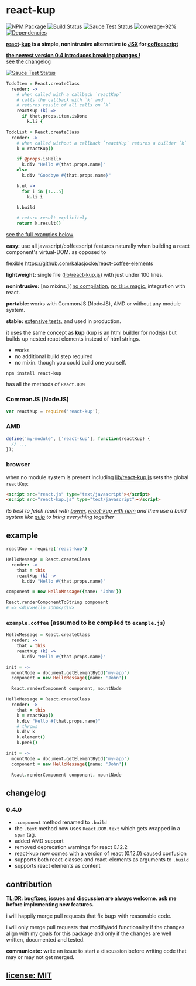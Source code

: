 # react-kup

[![NPM Package](https://img.shields.io/npm/v/react-kup.svg?style=flat)](https://www.npmjs.org/package/react-kup)
[![Build Status](https://travis-ci.org/snd/react-kup.svg?branch=master)](https://travis-ci.org/snd/react-kup/branches)
[![Sauce Test Status](https://saucelabs.com/buildstatus/reactkup)](https://saucelabs.com/u/reactkup)
[![coverage-92%](http://img.shields.io/badge/coverage-92%-brightgreen.svg?style=flat)](https://rawgit.com/snd/react-kup/master/coverage/lcov-report/lib/react-kup.js.html)
[![Dependencies](https://david-dm.org/snd/react-kup.svg)](https://david-dm.org/snd/react-kup)

**[react](http://facebook.github.io/react/)-[kup](https://github.com/snd/kup) is a simple, nonintrusive alternative to [JSX](https://facebook.github.io/react/docs/jsx-in-depth.html) for [coffeescript](http://coffeescript.org/)**

**[the newest version 0.4 introduces breaking changes !](CHANGELOG.md#04)**  
[see the changelog](CHANGELOG.md#04)

[![Sauce Test Status](https://saucelabs.com/browser-matrix/reactkup.svg)](https://saucelabs.com/u/reactkup)

```coffeescript
TodoItem = React.createClass
  render: ->
    # when called with a callback `reactKup` 
    # calls the callback with `k` and
    # returns result of all calls on `k`
    reactKup (k) =>
      if that.props.item.isDone
        k.li {

TodoList = React.createClass
  render: ->
    # when called without a callback `reactKup` returns a builder `k`
    k = reactKup()

    if @props.isHello
      k.div "Hello #{that.props.name}"
    else
      k.div "Goodbye #{that.props.name}"

    k.ul ->
      for i in [1...5]
        k.li i

    k.build

    # return result explicitely
    return k.result()

```

[see the full examples below](#examples)

**easy:** use all javascript/coffeescript features naturally
when building a react component's virtual-DOM.
as opposed to

flexible
https://github.com/kalasjocke/react-coffee-elements

**lightweight:** single file ([lib/react-kup.js](lib/react-kup.js)) with just under 100 lines.

**nonintrusive:** [no mixins.]( [no compilation.](https://github.com/jsdf/coffee-react-transform) [no `this` magic.](https://github.com/mvc-works/coffee-react-dom)
integration with react.

**portable:** works with CommonJS (NodeJS), AMD or without any module system.

**stable:** [extensive tests.](test/) and used in production.

it uses the same concept as [**kup**](https://github.com/snd/kup) (kup is an html builder for nodejs)
but builds up nested react elements instead of html strings.

- works
- no additional build step required
- no mixin. though you could build one yourself.

```
npm install react-kup
```

has all the methods of `React.DOM`

### CommonJS (NodeJS)

``` js
var reactKup = require('react-kup');
```

### AMD

``` js
define('my-module', ['react-kup'], function(reactKup) {
  // ...
});
```

### browser

when no module system is present including [lib/react-kup.js](lib/react-kup.js)
sets the global `reactKup`:

```html
<script src="react.js" type="text/javascript"></script>
<script src="react-kup.js" type="text/javascript"></script>
```

*its best to fetch react with [bower](http://bower.io/), [react-kup with npm](https://www.npmjs.org/package/react-kup) and then use
a build system like [gulp](http://gulpjs.com/) to bring everything together*

## example

```coffeescript
reactKup = require('react-kup')

HelloMessage = React.createClass
  render: ->
    that = this
    reactKup (k) ->
      k.div "Hello #{that.props.name}"

component = new HelloMessage({name: 'John'})

React.renderComponentToString component
# => <div>Hello John</div>
```

### `example.coffee` (assumed to be compiled to `example.js`)

```coffeescript
HelloMessage = React.createClass
  render: ->
    that = this
    reactKup (k) ->
      k.div "Hello #{that.props.name}"

init = ->
  mountNode = document.getElementById('my-app')
  component = new HelloMessage({name: 'John'})

  React.renderComponent component, mountNode
```

```coffeescript
HelloMessage = React.createClass
  render: ->
    that = this
    k = reactKup()
    k.div "Hello #{that.props.name}"
    # throws
    k.div k
    k.element()
    k.peek()

init = ->
  mountNode = document.getElementById('my-app')
  component = new HelloMessage({name: 'John'})

  React.renderComponent component, mountNode
```

## changelog

### 0.4.0

- `.component` method renamed to `.build`
- the `.text` method now uses `React.DOM.text` which gets wrapped in a `span` tag.
- added AMD support
- removed deprecation warnings for react 0.12.2
- react-kup now comes with a version of react (0.12.0) caused confusion
- supports both react-classes and react-elements as arguments to `.build`
- supports react elements as content

## contribution

**TL;DR: bugfixes, issues and discussion are always welcome.
ask me before implementing new features.**

i will happily merge pull requests that fix bugs with reasonable code.

i will only merge pull requests that modify/add functionality
if the changes align with my goals for this package
and only if the changes are well written, documented and tested.

**communicate:** write an issue to start a discussion
before writing code that may or may not get merged.

## [license: MIT](LICENSE)
